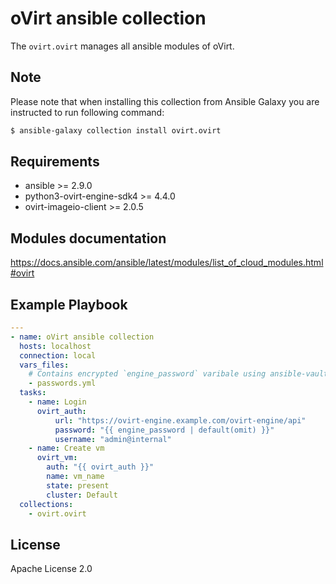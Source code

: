 oVirt ansible collection
====================================

The `ovirt.ovirt` manages all ansible modules of oVirt.

Note
----
Please note that when installing this collection from Ansible Galaxy you are instructed to run following command:

```bash
$ ansible-galaxy collection install ovirt.ovirt
```

Requirements
------------

 * ansible >= 2.9.0
 * python3-ovirt-engine-sdk4 >= 4.4.0
 * ovirt-imageio-client >= 2.0.5

Modules documentation
--------------
https://docs.ansible.com/ansible/latest/modules/list_of_cloud_modules.html#ovirt

Example Playbook
----------------

```yaml
---
- name: oVirt ansible collection
  hosts: localhost
  connection: local
  vars_files:
    # Contains encrypted `engine_password` varibale using ansible-vault
    - passwords.yml
  tasks:
    - name: Login
      ovirt_auth:
          url: "https://ovirt-engine.example.com/ovirt-engine/api"
          password: "{{ engine_password | default(omit) }}"
          username: "admin@internal"
    - name: Create vm
      ovirt_vm:
        auth: "{{ ovirt_auth }}"
        name: vm_name
        state: present
        cluster: Default
  collections:
    - ovirt.ovirt
```
License
-------

Apache License 2.0
